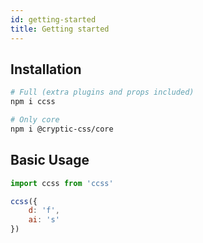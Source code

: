 ```yaml
---
id: getting-started
title: Getting started
---
```


## Installation

```sh
# Full (extra plugins and props included)
npm i ccss

# Only core
npm i @cryptic-css/core
```

## Basic Usage

```js
import ccss from 'ccss'
```

```jsx live
ccss({
    d: 'f',
    ai: 's'
})
```
